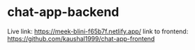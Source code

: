 # chat-app-backend


Live link: https://meek-blini-f65b7f.netlify.app/
link to frontend: https://github.com/kaushal1999/chat-app-frontend
